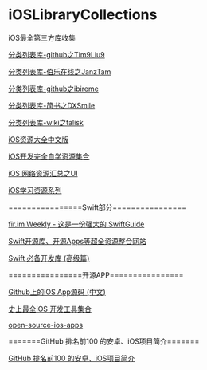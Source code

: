 # iOSLibraryCollections
iOS最全第三方库收集

[分类列表库-github之Tim9Liu9][1]

[分类列表库-伯乐在线之JanzTam ][2]

[分类列表库-github之ibireme][3]

[分类列表库-简书之DXSmile][4]

[分类列表库-wiki之talisk][5]

[iOS资源大全中文版][6]

[iOS开发完全自学资源集合][7]

[iOS 网络资源汇总之UI][8]

[iOS学习资源系列][9]

================Swift部分================

[fir.im Weekly - 这是一份强大的 SwiftGuide][10]

[Swift开源库、开源Apps等超全资源整合网站][11]

[Swift 必备开发库 (高级篇)][12]

================开源APP================

[Github上的iOS App源码 (中文)][13]

[史上最全iOS 开发工具集合][14]

[open-source-ios-apps][15]

=======GitHub 排名前100 的安卓、iOS项目简介=======

[GitHub 排名前100 的安卓、iOS项目简介][16]


  [1]: https://github.com/liuyuanming/TimLiu-iOS
  [2]: http://ios.jobbole.com/84684/
  [3]: http://github.ibireme.com/github/list/ios/
  [4]: http://www.jianshu.com/p/5765e9dba738?utm_campaign=hugo&utm_medium=reader_share&utm_content=note&utm_source=weibo
  [5]: http://wiki.talisk.cn/iOS/iOS%E5%BC%80%E5%8F%91%E5%B8%B8%E7%94%A8%E5%BA%93.html?hmsr=toutiao.io&utm_medium=toutiao.io&utm_source=toutiao.io
  [6]: https://github.com/liuyuanming/awesome-ios-cn
  [7]: http://www.jianshu.com/p/d70041eb25d7?hmsr=toutiao.io&utm_medium=toutiao.io&utm_source=toutiao.io
  [8]: http://www.jianshu.com/p/2ba717122951?hmsr=toutiao.io&utm_medium=toutiao.io&utm_source=toutiao.io
  [9]: http://www.shavekevin.com/2016/04/06/iosxuexiziyuanyi
  [10]: http://blog.fir.im/fir_im_weekly160512/?hmsr=toutiao.io&utm_medium=toutiao.io&utm_source=toutiao.io
  [11]: http://www.ioscookies.com
  [12]: http://www.jianshu.com/p/f38f1882dcc7?hmsr=toutiao.io&utm_medium=toutiao.io&utm_source=toutiao.io
  [13]: http://www.jianshu.com/p/06753d40d3d9?utm_campaign=haruki&utm_content=note&utm_medium=reader_share&utm_source=weibo
  [14]: http://www.code4app.com/forum.php?mod=viewthread&tid=7768&page=1&extra=#pid34884
  [15]: https://github.com/dkhamsing/open-source-ios-apps
  [16]: http://www.devstore.cn/essay/essayInfo/6485.html
